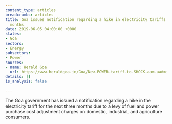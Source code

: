 ```yaml
---
content_type: articles
breadcrumbs: articles
title: Goa issues notification regarding a hike in electricity tariffs for next three
  months
date: 2019-06-05 04:00:00 +0000
states:
- Goa
sectors:
- Energy
subsectors:
- Power
sources:
- name: Herald Goa
  url: https://www.heraldgoa.in/Goa/New-POWER-tariff-to-SHOCK-aam-aadmi/146895.html
details: []
is_analysis: false

---
```

The Goa government has issued a notification regarding a hike in the electricity tariff for the next three months due to a levy of fuel and power purchase cost adjustment charges on domestic, industrial, and agriculture consumers.